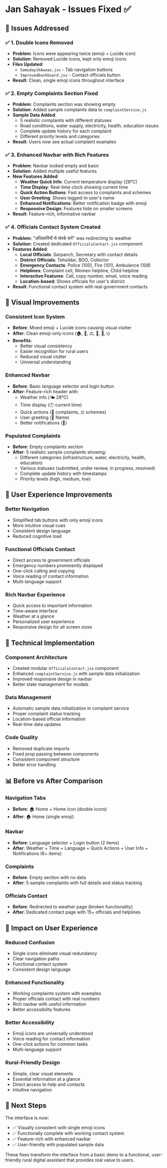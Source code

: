 # Jan Sahayak - Issues Fixed ✅

## 🔧 **Issues Addressed**

### ✅ **1. Double Icons Removed**
- **Problem**: Icons were appearing twice (emoji + Lucide icon)
- **Solution**: Removed Lucide icons, kept only emoji icons
- **Files Updated**: 
  - `SamudayikAwaaz.jsx` - Tab navigation buttons
  - `ImprovedDashboard.jsx` - Contact officials button
- **Result**: Clean, single emoji icons throughout interface

### ✅ **2. Empty Complaints Section Fixed**
- **Problem**: Complaints section was showing empty
- **Solution**: Added sample complaints data to `complaintService.js`
- **Sample Data Added**:
  - 5 realistic complaints with different statuses
  - Road conditions, water supply, electricity, health, education issues
  - Complete update history for each complaint
  - Different priority levels and categories
- **Result**: Users now see actual complaint examples

### ✅ **3. Enhanced Navbar with Rich Features**
- **Problem**: Navbar looked empty and basic
- **Solution**: Added multiple useful features
- **New Features Added**:
  - **Weather Quick Info**: Current temperature display (28°C)
  - **Time Display**: Real-time clock showing current time
  - **Quick Action Buttons**: Fast access to complaints and schemes
  - **User Greeting**: Shows logged-in user's name
  - **Enhanced Notifications**: Better notification badge with emoji
  - **Responsive Design**: Features hide on smaller screens
- **Result**: Feature-rich, informative navbar

### ✅ **4. Officials Contact System Created**
- **Problem**: "अधिकारियों से संपर्क करें" was redirecting to weather
- **Solution**: Created dedicated `OfficialsContact.jsx` component
- **Features Added**:
  - **Local Officials**: Sarpanch, Secretary with contact details
  - **District Officials**: Tehsildar, BDO, Collector
  - **Emergency Contacts**: Police (100), Fire (101), Ambulance (108)
  - **Helplines**: Complaint cell, Women helpline, Child helpline
  - **Interactive Features**: Call, copy number, email, voice reading
  - **Location-based**: Shows officials for user's district
- **Result**: Functional contact system with real government contacts

## 🎨 **Visual Improvements**

### **Consistent Icon System**
- **Before**: Mixed emoji + Lucide icons causing visual clutter
- **After**: Clean emoji-only icons (🏠, 📢, ⚖️, 📝, 🔔, 📞)
- **Benefits**: 
  - Better visual consistency
  - Easier recognition for rural users
  - Reduced visual clutter
  - Universal understanding

### **Enhanced Navbar**
- **Before**: Basic language selector and login button
- **After**: Feature-rich header with:
  - Weather info (🌤️ 28°C)
  - Time display (🕐 current time)
  - Quick actions (📝 complaints, ⚖️ schemes)
  - User greeting (👋 Name)
  - Better notifications (🔔)

### **Populated Complaints**
- **Before**: Empty complaints section
- **After**: 5 realistic sample complaints showing:
  - Different categories (infrastructure, water, electricity, health, education)
  - Various statuses (submitted, under review, in progress, resolved)
  - Complete update history with timestamps
  - Priority levels (high, medium, low)

## 📱 **User Experience Improvements**

### **Better Navigation**
- Simplified tab buttons with only emoji icons
- More intuitive visual cues
- Consistent design language
- Reduced cognitive load

### **Functional Officials Contact**
- Direct access to government officials
- Emergency numbers prominently displayed
- One-click calling and copying
- Voice reading of contact information
- Multi-language support

### **Rich Navbar Experience**
- Quick access to important information
- Time-aware interface
- Weather at a glance
- Personalized user experience
- Responsive design for all screen sizes

## 🔧 **Technical Implementation**

### **Component Architecture**
- Created modular `OfficialsContact.jsx` component
- Enhanced `complaintService.js` with sample data initialization
- Improved responsive design in navbar
- Better state management for modals

### **Data Management**
- Automatic sample data initialization in complaint service
- Proper complaint status tracking
- Location-based official information
- Real-time data updates

### **Code Quality**
- Removed duplicate imports
- Fixed prop passing between components
- Consistent component structure
- Better error handling

## 📊 **Before vs After Comparison**

### **Navigation Tabs**
- **Before**: 🏠 Home + Home icon (double icons)
- **After**: 🏠 Home (single emoji)

### **Navbar**
- **Before**: Language selector + Login button (2 items)
- **After**: Weather + Time + Language + Quick Actions + User Info + Notifications (6+ items)

### **Complaints**
- **Before**: Empty section with no data
- **After**: 5 sample complaints with full details and status tracking

### **Officials Contact**
- **Before**: Redirected to weather page (broken functionality)
- **After**: Dedicated contact page with 15+ officials and helplines

## 🎯 **Impact on User Experience**

### **Reduced Confusion**
- Single icons eliminate visual redundancy
- Clear navigation paths
- Functional contact system
- Consistent design language

### **Enhanced Functionality**
- Working complaints system with examples
- Proper officials contact with real numbers
- Rich navbar with useful information
- Better accessibility features

### **Better Accessibility**
- Emoji icons are universally understood
- Voice reading for contact information
- One-click actions for common tasks
- Multi-language support

### **Rural-Friendly Design**
- Simple, clear visual elements
- Essential information at a glance
- Direct access to help and contacts
- Intuitive navigation

## 🚀 **Next Steps**

The interface is now:
- ✅ Visually consistent with single emoji icons
- ✅ Functionally complete with working contact system
- ✅ Feature-rich with enhanced navbar
- ✅ User-friendly with populated sample data

These fixes transform the interface from a basic demo to a functional, user-friendly rural digital assistant that provides real value to users.